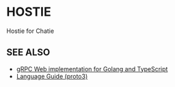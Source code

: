 # HOSTIE
Hostie for Chatie

## SEE ALSO

* [gRPC Web implementation for Golang and TypeScript](https://github.com/improbable-eng/grpc-web)
* [Language Guide (proto3)](https://developers.google.com/protocol-buffers/docs/proto3)
